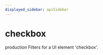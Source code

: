 ```yaml
---
displayed_sidebar: apiSidebar
---
```

# checkbox

 <span class="theme-doc-version-badge badge badge--success">production</span> 
Filters for a UI element 'checkbox'.

